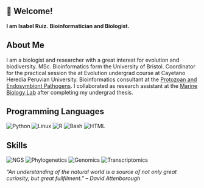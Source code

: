 ## 👋 Welcome!
**I am Isabel Ruiz.**
**Bioinformatician and Biologist.**

## About Me
I am a biologist and researcher with a great interest for evolution and biodiversity. MSc. Bioinformatics form the University of Bristol. Coordinator for the practical session the at Evolution undergrad course at Cayetano Heredia Peruvian University. Bioinformatics consultant at the [Protozoan and Endosymbiont Pathogens](https://investigacion.cayetano.edu.pe/catalogo/biotecnologia-lpep/). I collaborated as research assistant at the [Marine Biology Lab](https://investigacion.cayetano.edu.pe/catalogo/ecologia-biomarina/) after completing my undergrad thesis. 

## Programming Languages
![Python](https://img.shields.io/badge/Python-3776AB?logo=python&logoColor=white)
![Linux](https://img.shields.io/badge/Linux-FCC624?logo=linux&logoColor=black)
![R](https://img.shields.io/badge/R-276DC3?logo=r&logoColor=white)
![Bash](https://img.shields.io/badge/Bash-4EAA25?style=flat-square&logo=gnubash&logoColor=white)
![HTML](https://img.shields.io/badge/HTML5-E34F26?style=flat-square&logo=html5&logoColor=white)

## Skills 
![NGS](https://img.shields.io/badge/NGS-blue?style=flat-square&logo=dna&logoColor=white)
![Phylogenetics](https://img.shields.io/badge/Phylogenetics-green?style=flat-square&logo=tree&logoColor=white)
![Genomics](https://img.shields.io/badge/Genomics-purple?style=flat-square&logo=biolink&logoColor=white)
![Transcriptomics](https://img.shields.io/badge/Transcriptomics-orange?style=flat-square&logo=files&logoColor=white)



_“An understanding of the natural world is a source of not only great curiosity, but great fullfilment.” – David Attenborough_
<!--
**iRuiz-Ruiz/iRuiz-Ruiz** is a ✨ _special_ ✨ repository because its `README.md` (this file) appears on your GitHub profile.

![Snakemake](https://img.shields.io/badge/Snakemake-1E90FF?logo=snakemake&logoColor=white)
![Nextflow](https://img.shields.io/badge/Nextflow-7B42BC?logo=nextflow&logoColor=white)
![Docker](https://img.shields.io/badge/Docker-2496ED?logo=docker&logoColor=white)
![Git](https://img.shields.io/badge/Git-F05032?logo=git&logoColor=white)

## 📂 Featured Projects

### 🔎 [Project Name]
> _A short one-liner about the project._

- 🔗 [GitHub Repo](link)
- 🧬 Tools used: Python, Biopython, Pandas, etc.
- 📄 [Read more](link to docs or paper)

### 🧠 [Project Name]
> _Explain the objective and relevance in bioinformatics._

- 🧪 Analyzed [type of data] using [methodology]
- 🚀 Scaled with Nextflow/Snakemake
- 🧾 Results contributed to [publication, thesis, etc.]

Here are some ideas to get you started:
- 📊 Statistical Modeling & Machine Learning
- 💻 Tool Development & Workflow Automation

- 🔭 I’m currently working on ...
- 🌱 I’m currently learning ...
- 👯 I’m looking to collaborate on ...
- 🤔 I’m looking for help with ...
- 💬 Ask me about ...
- 📫 How to reach me: ...
- 😄 Pronouns: ...
- ⚡ Fun fact: ...
-->



